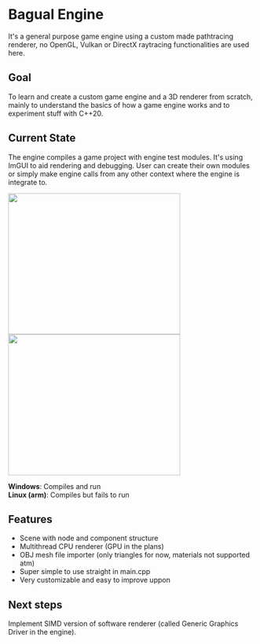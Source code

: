 # Bagual Engine

It's a general purpose game engine using a custom made pathtracing renderer, no OpenGL, Vulkan or DirectX raytracing functionalities are used here.

## Goal

To learn and create a custom game engine and a 3D renderer from scratch, mainly to understand the basics of how a game engine works and to experiment stuff with C++20.

## Current State

The engine compiles a game project with engine test modules. It's using ImGUI to aid rendering and debugging. User can create their own modules or simply make engine calls from any other context where the engine is integrate to.

<img src="https://user-images.githubusercontent.com/5270978/150307202-7acd6387-8c12-4799-b655-0141e7af5fb7.png" width="350" height="287"><img src="https://user-images.githubusercontent.com/5270978/150307209-ac3a3041-d041-4692-abbb-b6ef44b38171.png" width="350" height="287">

**Windows**: Compiles and run<br>
**Linux (arm)**: Compiles but fails to run

## Features

* Scene with node and component structure
* Multithread CPU renderer (GPU in the plans)
* OBJ mesh file importer (only triangles for now, materials not supported atm)
* Super simple to use straight in main.cpp
* Very customizable and easy to improve uppon

## Next steps

Implement SIMD version of software renderer (called Generic Graphics Driver in the engine).


